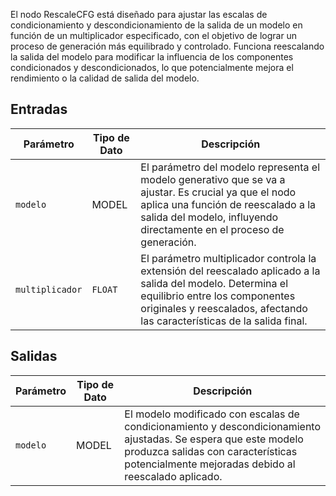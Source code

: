 
El nodo RescaleCFG está diseñado para ajustar las escalas de condicionamiento y descondicionamiento de la salida de un modelo en función de un multiplicador especificado, con el objetivo de lograr un proceso de generación más equilibrado y controlado. Funciona reescalando la salida del modelo para modificar la influencia de los componentes condicionados y descondicionados, lo que potencialmente mejora el rendimiento o la calidad de salida del modelo.

## Entradas

| Parámetro | Tipo de Dato | Descripción |
|-----------|-------------|-------------|
| `modelo`   | MODEL     | El parámetro del modelo representa el modelo generativo que se va a ajustar. Es crucial ya que el nodo aplica una función de reescalado a la salida del modelo, influyendo directamente en el proceso de generación. |
| `multiplicador` | `FLOAT` | El parámetro multiplicador controla la extensión del reescalado aplicado a la salida del modelo. Determina el equilibrio entre los componentes originales y reescalados, afectando las características de la salida final. |

## Salidas

| Parámetro | Tipo de Dato | Descripción |
|-----------|-------------|-------------|
| `modelo`   | MODEL     | El modelo modificado con escalas de condicionamiento y descondicionamiento ajustadas. Se espera que este modelo produzca salidas con características potencialmente mejoradas debido al reescalado aplicado.
